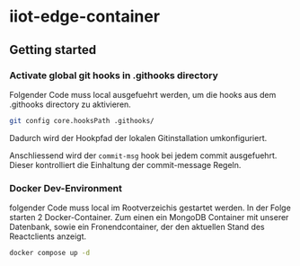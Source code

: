 # iiot-edge-container

## Getting started
### Activate global git hooks in .githooks directory
Folgender Code muss local ausgefuehrt werden, um die hooks aus dem .githooks directory zu aktivieren.

```bash
git config core.hooksPath .githooks/
```
Dadurch wird der Hookpfad der lokalen Gitinstallation umkonfiguriert. 

Anschliessend wird der `commit-msg` hook bei jedem commit ausgefuehrt.
Dieser kontrolliert die Einhaltung der commit-message Regeln.

### Docker Dev-Environment
folgender Code muss local im Rootverzeichis gestartet werden. In der Folge starten 2 Docker-Container.
Zum einen ein MongoDB Container mit unserer Datenbank, sowie ein Fronendcontainer, der den aktuellen
Stand des Reactclients anzeigt.

```bash
docker compose up -d
```